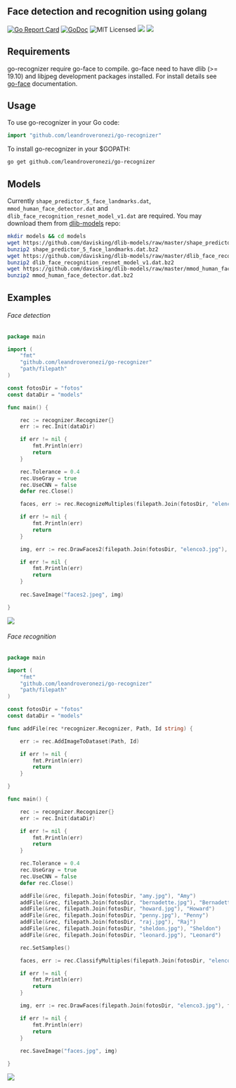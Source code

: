 ## Face detection and recognition using golang

[![Go Report Card](https://goreportcard.com/badge/github.com/leandroveronezi/go-recognizer)](https://goreportcard.com/report/github.com/leandroveronezi/go-recognizer)
[![GoDoc](https://godoc.org/github.com/leandroveronezi/go-recognizer?status.png)](https://godoc.org/github.com/leandroveronezi/go-recognizer)
![MIT Licensed](https://img.shields.io/github/license/leandroveronezi/go-recognizer.svg)
![](https://img.shields.io/github/repo-size/leandroveronezi/go-recognizer.svg)
[![](https://img.shields.io/badge/Require-go--face-blue.svg)](https://github.com/Kagami/go-face)

## Requirements
go-recognizer require go-face to compile. go-face need to have dlib (>= 19.10) and libjpeg development packages installed.
For install details see [go-face](https://github.com/Kagami/go-face) documentation.

## Usage

To use go-recognizer in your Go code:

```go
import "github.com/leandroveronezi/go-recognizer"
```

To install go-recognizer in your $GOPATH:

```bash
go get github.com/leandroveronezi/go-recognizer
```

## Models

Currently `shape_predictor_5_face_landmarks.dat`, `mmod_human_face_detector.dat` and
`dlib_face_recognition_resnet_model_v1.dat` are required. You may download them
from [dlib-models](https://github.com/davisking/dlib-models) repo:

```bash
mkdir models && cd models
wget https://github.com/davisking/dlib-models/raw/master/shape_predictor_5_face_landmarks.dat.bz2
bunzip2 shape_predictor_5_face_landmarks.dat.bz2
wget https://github.com/davisking/dlib-models/raw/master/dlib_face_recognition_resnet_model_v1.dat.bz2
bunzip2 dlib_face_recognition_resnet_model_v1.dat.bz2
wget https://github.com/davisking/dlib-models/raw/master/mmod_human_face_detector.dat.bz2
bunzip2 mmod_human_face_detector.dat.bz2
```

## Examples

###### Face detection 

```go
package main

import (
	"fmt"
	"github.com/leandroveronezi/go-recognizer"
	"path/filepath"
)

const fotosDir = "fotos"
const dataDir = "models"

func main() {

	rec := recognizer.Recognizer{}
	err := rec.Init(dataDir)

	if err != nil {
		fmt.Println(err)
		return
	}

	rec.Tolerance = 0.4
	rec.UseGray = true
	rec.UseCNN = false
	defer rec.Close()

	faces, err := rec.RecognizeMultiples(filepath.Join(fotosDir, "elenco3.jpg"))

	if err != nil {
		fmt.Println(err)
		return
	}

	img, err := rec.DrawFaces2(filepath.Join(fotosDir, "elenco3.jpg"), faces)

    if err != nil {
		fmt.Println(err)
		return
	}
	
	rec.SaveImage("faces2.jpeg", img)

}
```

![](https://leandroveronezi.github.io/go-recognizer/examples/faces2.jpg)









###### Face recognition 

```go
package main

import (
	"fmt"
	"github.com/leandroveronezi/go-recognizer"
	"path/filepath"
)

const fotosDir = "fotos"
const dataDir = "models"

func addFile(rec *recognizer.Recognizer, Path, Id string) {

	err := rec.AddImageToDataset(Path, Id)

	if err != nil {
		fmt.Println(err)
		return
	}

}

func main() {

	rec := recognizer.Recognizer{}
	err := rec.Init(dataDir)

	if err != nil {
		fmt.Println(err)
		return
	}

	rec.Tolerance = 0.4
	rec.UseGray = true
	rec.UseCNN = false
	defer rec.Close()

	addFile(&rec, filepath.Join(fotosDir, "amy.jpg"), "Amy")
	addFile(&rec, filepath.Join(fotosDir, "bernadette.jpg"), "Bernadette")
	addFile(&rec, filepath.Join(fotosDir, "howard.jpg"), "Howard")
	addFile(&rec, filepath.Join(fotosDir, "penny.jpg"), "Penny")
	addFile(&rec, filepath.Join(fotosDir, "raj.jpg"), "Raj")
	addFile(&rec, filepath.Join(fotosDir, "sheldon.jpg"), "Sheldon")
	addFile(&rec, filepath.Join(fotosDir, "leonard.jpg"), "Leonard")

	rec.SetSamples()

	faces, err := rec.ClassifyMultiples(filepath.Join(fotosDir, "elenco3.jpg"))

	if err != nil {
		fmt.Println(err)
		return
	}

	img, err := rec.DrawFaces(filepath.Join(fotosDir, "elenco3.jpg"), faces)

    if err != nil {
		fmt.Println(err)
		return
	}
	
	rec.SaveImage("faces.jpg", img)

}

```

![](https://leandroveronezi.github.io/go-recognizer/examples/faces.jpg)